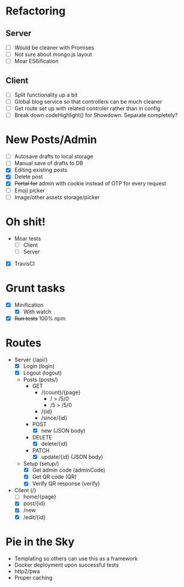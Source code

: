 # Refactoring

## Server
- [ ] Would be cleaner with Promises
- [ ] Not sure about mongo.js layout
- [ ] Moar ES6ification

## Client
- [ ] Split functionality up a bit
- [ ] Global blog service so that controllers can be much cleaner
- [ ] Get route set up with related controler rather than in config
- [ ] Break down codeHighlight() for Showdown. Separate completely? 

# New Posts/Admin
- [ ] Autosave drafts to local storage
- [ ] Manual save of drafts to DB
- [x] Editing existing posts
- [x] Delete post
- [x] ~~Portal for~~ admin with cookie instead of OTP for every request
- [ ] Emoji picker
- [ ] Image/other assets storage/picker

# Oh shit!
- Moar tests
  - [ ] Client
  - [ ] Server
- [x] TravisCI

# Grunt tasks
- [x] Minification
  - [x] With watch
- [x] ~~Run tests~~ 100% npm

# Routes
- Server (/api/)
  - [x] Login (login)
  - [x] Logout (logout)

  - Posts (posts/)
    - GET
      - /{count}/{page}
        - / > /5/0
        - /5 > /5/0
      - /{id}
      - /since/{id}
    - POST
      - [x] new (JSON body)
    - DELETE
      - [x] delete/{id}
    - PATCH
      - [x] update/{id} (JSON body)
    
  - Setup (setup/)
    - [x] Get admin code (adminCode)
    - [x] Get QR code (QR)
    - [x] Verify QR response (verify)

- Client (/)
  - [ ] home/{page}
  - [x] post/{id}
  - [x] /new
  - [x] /edit/{id}

# Pie in the Sky
- Templating so others can use this as a framework
- Docker deployment upon successful tests
- http2/pwa
- Proper caching